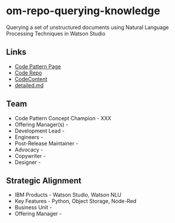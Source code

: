 # om-repo-querying-knowledge

Querying a set of unstructured documents using Natural Language Processing Techniques in Watson Studio

## Links

* [Code Pattern Page]()
* [Code Repo]()
* [CodeContent]()
* [detailed.md](detailed.md)

## Team

* Code Pattern Concept Champion - XXX
* Offering Manager(s) -
* Development Lead -
* Engineers -
* Post-Release Maintainer -
* Advocacy -
* Copywriter -
* Designer -

## Strategic Alignment

* IBM Products - Watson Studio, Watson NLU
* Key Features - Python, Object Storage, Node-Red
* Business Unit -
* Offering Manager -
